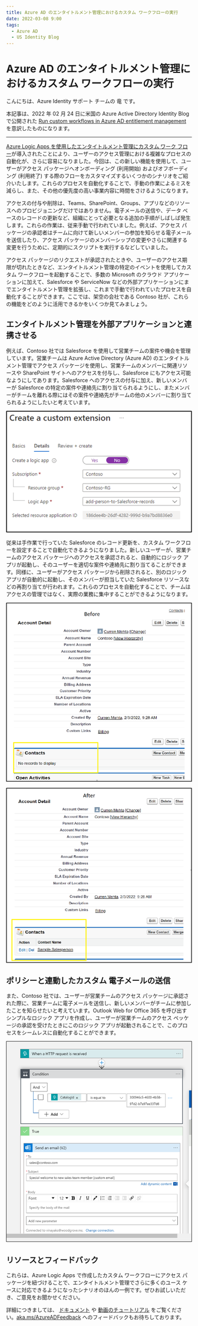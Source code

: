 ```yaml
---
title: Azure AD のエンタイトルメント管理におけるカスタム ワークフローの実行
date: 2022-03-08 9:00
tags:
  - Azure AD
  - US Identity Blog
---
```


# Azure AD のエンタイトルメント管理におけるカスタム ワークフローの実行

こんにちは、Azure Identity サポート チームの 竜 です。

本記事は、2022 年 02 月 24 日に米国の Azure Active Directory Identity Blog で公開された [Run custom workflows in Azure AD entitlement management](https://techcommunity.microsoft.com/t5/azure-active-directory-identity/run-custom-workflows-in-azure-ad-entitlement-management/ba-p/2466938) を意訳したものになります。

----

[Azure Logic Apps を使用したエンタイトルメント管理にカスタム ワーク フロー](https://docs.microsoft.com/ja-jp/azure/active-directory/governance/entitlement-management-logic-apps-integration)が導入されたことにより、ユーザーのアクセス管理における複雑なプロセスの自動化が、さらに容易になりました。今回は、この新しい機能を使用して、ユーザーがアクセス パッケージへオンボーディング (利用開始) およびオフボーディング (利用終了) する際のフローをカスタマイズするいくつかのシナリオをご紹介いたします。これらのプロセスを自動化することで、手動の作業によるミスを減らし、また、その他の優先度の高い事業内容に時間をさけるようになります。

アクセスの付与や削除は、Teams、SharePoint、Groups、アプリなどのリソースへのプロビジョニングだけではありません。電子メールの送信や、データ ベースのレコードの更新など、組織にとって必要となる追加の手順がしばしば発生します。これらの作業は、従来手動で行われていました。例えば、アクセス パッケージの承認者はチームに向けて新しいメンバーの参加を知らせる電子メールを送信したり、アクセス パッケージのメンバーシップの変更やさらに関連する変更を行うために、定期的にスクリプトを実行するなどしていました。

アクセス パッケージのリクエストが承認されたときや、ユーザーのアクセス期限が切れたときなど、エンタイトルメント管理の特定のイベントを使用してカスタム ワークフローを起動することで、多数の Microsoft のクラウド アプリケーションに加えて、Salesforce や ServiceNow などの外部アプリケーションにまでエンタイトルメント管理を拡張し、これまで手動で行われていたプロセスを自動化することができます。ここでは、架空の会社である Contoso 社が、これらの機能をどのように活用できるかをいくつか見てみましょう。

## エンタイトルメント管理を外部アプリケーションと連携させる  

例えば、Contoso 社では Salesforce を使用して営業チームの案件や機会を管理しています。営業チームは Azure Active Directory (Azure AD) のエンタイトルメント管理でアクセス パッケージを使用し、営業チームのメンバーに関連リソースや SharePoint サイトへのアクセスを付与し、Salesforce にもアクセス可能なようにしてあります。Salesforce へのアクセスの付与に加え、新しいメンバーが Salesforce の特定の案件や連絡先に割り当てられるようにし、またメンバーがチームを離れる際にはその案件や連絡先がチームの他のメンバーに割り当てられるようにしたいと考えています。

![カスタムの呼び出しを作成し、特定のロジック アプリをカタログに追加することで、ポリシーで定義した特定のアクション (アクセス パッケージの割り当てなど) が生じた際に呼び出すことができます。](./run-custom-workflows-in-azure-ad-entitlement-management/smoorhead_0-1644862613628.png)

従来は手作業で行っていた Salesforce のレコード更新を、カスタム ワークフローを設定することで自動化できるようになりました。新しいユーザーが、営業チームのアクセス パッケージへのアクセスを承認されると、自動的にロジック アプリが起動し、そのユーザーを適切な案件や連絡先に割り当てることができます。同様に、ユーザーがアクセス パッケージから削除されると、別のロジック アプリが自動的に起動し、そのメンバーが担当していた Salesforce リソースなどの再割り当てが行われます。これらのプロセスを自動化することで、チームはアクセスの管理ではなく、実際の業務に集中することができるようになります。

![](./run-custom-workflows-in-azure-ad-entitlement-management/smoorhead_1-1644862613635.png)

![アクセス パッケージの割り当てに紐づいた「Salesforce を編集するロジック アプリ」により、顧客アカウントの連絡先として、営業担当者が追加されます。](./run-custom-workflows-in-azure-ad-entitlement-management/smoorhead_2-1644862613641.png)

## ポリシーと連動したカスタム 電子メールの送信 

また、Contoso 社では、ユーザーが営業チームのアクセス パッケージに承認された際に、営業チームに電子メールを送信し、新しいメンバーがチームに参加したことを知らせたいと考えています。Outlook Web for Office 365 を呼び出すシンプルなロジック アプリを作成し、ユーザーが営業チームのアクセス ペッケージの承認を受けたときにこのロジック アプリが起動されることで、このプロセスをシームレスに自動化することができます。

![ロジック アプリでカスタムメールを作成した例](./run-custom-workflows-in-azure-ad-entitlement-management/smoorhead_3-1644862613648.png)

## リソースとフィードバック

これらは、Azure Logic Apps で作成したカスタム ワークフローにアクセス パッケージを紐づけることで、エンタイトルメント管理でさらに多くのユース ケースに対応できるようになったシナリオのほんの一例です。ぜひお試しいただき、ご意見をお聞かせください。

詳細につきましては、 [ドキュメント](https://docs.microsoft.com/ja-jp/azure/active-directory/governance/entitlement-management-logic-apps-integration) や [動画のチュートリアル](https://www.youtube.com/watch?v=Yh_Xl617JkM&ab_channel=JefKazimer-CloudIdentity) をご覧ください。[aka.ms/AzureADFeedback](https://feedback.azure.com/d365community) へのフィードバックもお待ちしております。
